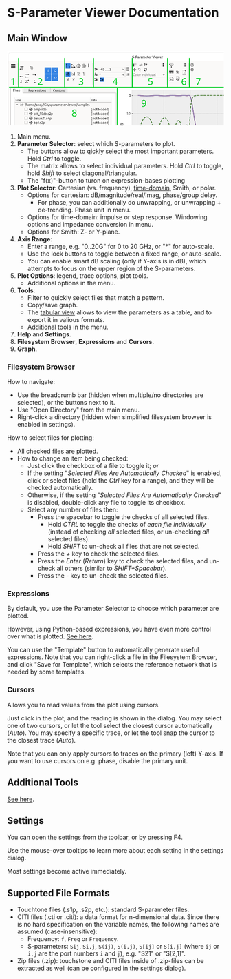 S-Parameter Viewer Documentation
================================


Main Window
-----------

<img src="./mainwin_numbered.png" width="600" />

1. Main menu.
2. **Parameter Selector**: select which S-parameters to plot.
    - The buttons allow to qickly select the most important parameters. Hold *Ctrl* to toggle.
    - The matrix allows to select individual parameters. Hold *Ctrl* to toggle, hold *Shift* to select diagonal/triangular.
    - The "f(x)"-button to turon on expression-bases plotting
3. **Plot Selector**: Cartesian (vs. frequency),  [time-domain](./timedomain.md), Smith, or polar.
    - Options for cartesian: dB/magnitude/real/imag, phase/group delay.
        - For phase, you can additionally do unwrapping, or unwrapping + de-trending. Phase unit in menu.
    - Options for time-domain: impulse or step response. Windowing options and impedance conversion in menu.
    - Options for Smith: Z- or Y-plane.
4. **Axis Range**:
    - Enter a range, e.g. "0..20G" for 0 to 20 GHz, or "*" for auto-scale.
    - Use the lock buttons to toggle between a fixed range, or auto-scale.
    - You can enable smart dB scaling (only if Y-axis is in dB), which attempts to focus on the upper region of the S-parameters.
5. **Plot Options**: legend, trace options, plot tools.
    - Additional options in the menu.
6. **Tools**:
    - Filter to quickly select files that match a pattern.
    - Copy/save graph.
    - The [tabular view](./tools.md) allows to view the parameters as a table, and to export it in valious formats.
    - Additional tools in the menu.
7. **Help** and **Settings**.
8. **Filesystem Browser**, **Expressions** and **Cursors**.
9. **Graph**.


### Filesystem Browser

How to navigate:
- Use the breadcrumb bar (hidden when multiple/no directories are selected), or the buttons next to it.
- Use "Open Directory" from the main menu.
- Right-click a directory (hidden when simplified filesystem browser is enabled in settings).

How to select files for plotting:
- All checked files are plotted.
- How to change an item being checked:
    - Just click the checkbox of a file to toggle it; *or*
    - If the setting "*Selected Files Are Automatically Checked*" is enabled, click or select files (hold the *Ctrl* key for a range), and they will be checked automatically.
    - Otherwise, if the setting "*Selected Files Are Automatically Checked*" is disabled, double-click any file to toggle its checkbox.
    - Select any number of files then:
        - Press the spacebar to toggle the checks of all selected files.
            - Hold *CTRL* to toggle the checks of *each file individually* (instead of checking *all* selected files, or un-checking *all* selected files).
            - Hold *SHIFT* to un-check all files that are not selected.
        - Press the *+* key to check the selected files.
        - Press the *Enter* (*Return*) key to check the selected files, and un-check all others (similar to *SHIFT+Spacebar*).
        - Press the *-* key to un-check the selected files.


### Expressions

By default, you use the Parameter Selector to choose which parameter are plotted.

However, using Python-based expressions, you have even more control over what is plotted. [See here](expressions.md).

You can use the "Template" button to automatically generate useful expressions. Note that you can right-click a file in the Filesystem Browser, and click "Save for Template", which selects the reference network that is needed by some templates.


### Cursors

Allows you to read values from the plot using cursors.

Just click in the plot, and the reading is shown in the dialog. You may select one of two cursors, or let the tool select the closest cursor automatically (*Auto*). You may specify a specific trace, or let the tool snap the cursor to the closest trace (*Auto*).

Note that you can only apply cursors to traces on the primary (left) Y-axis. If you want to use cursors on e.g. phase, disable the primary unit.


Additional Tools
----------------

[See here](tools.md).


Settings
--------

You can open the settings from the toolbar, or by pressing F4.

Use the mouse-over tooltips to learn more about each setting in the settings dialog.

Most settings become active immediately.


Supported File Formats
----------------------

- Touchtone files (.s1p, .s2p, etc.): standard S-parameter files.
- CITI files (.cti or .citi): a data format for n-dimensional data. Since there is no hard specification on the variable names, the following names are assumed (case-insensitive):
    - Frequency: `f`, `Freq` or `Frequency`.
    - S-parameters: `Sij`, `Si,j`, `S(ij)`, `S(i,j)`, `S[ij]` or `S[i,j]` (where `ij` or `i,j` are the port numbers `i` and `j`), e.g. "S21" or "S[2,1]".
- Zip files (.zip): touchstone and CITI files inside of .zip-files can be extracted as well (can be configured in the settings dialog).
